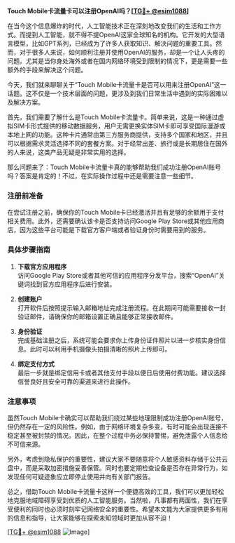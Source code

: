 **Touch Mobile卡流量卡可以注册OpenAI吗？[[TG💪+ @esim1088](https://t.me/s/esim1088)]**

在当今这个信息爆炸的时代，人工智能技术正在深刻地改变我们的生活和工作方式。而提到人工智能，就不得不提OpenAI这家全球知名的机构。它开发的大型语言模型，比如GPT系列，已经成为了许多人获取知识、解决问题的重要工具。然而，对于很多人来说，如何顺利注册并使用OpenAI的服务，却是一个让人头疼的问题。尤其是当你身处海外或者在国内网络环境受到限制的情况下，更是需要一些额外的手段来解决这个问题。

今天，我们就来聊聊关于“Touch Mobile卡流量卡是否可以用来注册OpenAI”这一话题。这不仅是一个技术层面的问题，更涉及到我们日常生活中遇到的实际困难以及解决方案。

首先，我们需要了解什么是Touch Mobile卡流量卡。简单来说，这是一种通过虚拟SIM卡形式提供的移动数据服务，用户无需更换实体SIM卡即可享受国际漫游或本地上网的功能。这种卡片通常由第三方服务商提供，支持多个国家和地区，并且可以根据需求灵活选择不同的套餐方案。对于经常出差、旅行或是长期居住在国外的人来说，这类产品无疑是非常实用的选择。

那么问题来了：Touch Mobile卡流量卡真的能够帮助我们成功注册OpenAI账号吗？答案是肯定的！不过，在实际操作过程中还是需要注意一些细节。

### 注册前准备

在尝试注册之前，确保你的Touch Mobile卡已经激活并且有足够的余额用于支付相关费用。此外，还需要确认该卡是否支持访问Google Play Store或其他应用商店，因为这些平台可能是下载官方客户端或者验证身份时需要用到的服务。

### 具体步骤指南

1. **下载官方应用程序**  
   访问Google Play Store或者其他可信的应用程序分发平台，搜索“OpenAI”关键词找到官方应用程序后进行安装。

2. **创建账户**  
   打开软件后按照提示输入邮箱地址完成注册流程。在此期间可能需要接收一封验证邮件，请确保你的邮箱设置正确且能够正常接收邮件。

3. **身份验证**  
   完成基础注册之后，系统可能会要求你上传身份证件照片以进一步核实身份信息。此时可以利用手机摄像头拍摄清晰的照片上传即可。

4. **绑定支付方式**  
   最后一步就是绑定信用卡或者其他支付手段以便日后使用付费功能。建议选择信誉良好且安全可靠的渠道来进行此操作。

### 注意事项

虽然Touch Mobile卡确实可以帮助我们绕过某些地理限制成功注册OpenAI账号，但仍然存在一定的风险性。例如，由于网络环境复杂多变，有时可能会出现连接不稳定甚至被封禁的情况。因此，在整个过程中务必保持警惕，避免泄露个人信息给不可信来源。

另外，考虑到隐私保护的重要性，建议大家不要随意将个人敏感资料存储于公共云盘中，而是采取加密措施妥善保管。同时也要定期检查设备是否存在异常行为，如发现任何可疑迹象应立即停止使用并向有关部门报告。

总之，借助Touch Mobile卡流量卡这样一个便捷高效的工具，我们可以更加轻松地克服地域障碍享受到优质的人工智能服务。当然啦，凡事都有两面性，我们在享受便利的同时也必须时刻牢记网络安全的重要性。希望本文能为大家提供更多有用的信息和指导，让大家能够在探索未知领域时更加从容不迫！

[[TG💪+ @esim1088](https://t.me/s/esim1088) ![Image](https://i.postimg.cc/4NQfJmqS/Snipaste-2025-05-13-00-14-12.png)]